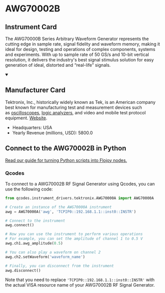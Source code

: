 
# AWG70002B

## Instrument Card

The AWG70000B Series Arbitrary Waveform Generator represents the cutting edge in sample rate, signal fidelity and waveform memory, making it ideal for design, testing and operations of complex components, systems and experiments. With up to sample rate of 50 GS/s and 10-bit vertical resolution, it delivers the industry's best signal stimulus solution for easy generation of ideal, distorted and “real-life” signals.

<details open>
<summary><h2>Manufacturer Card</h2></summary>

Tektronix, Inc., historically widely known as Tek, is an American company best known for manufacturing test and measurement devices such as [oscilloscopes](https://en.wikipedia.org/wiki/Oscilloscope), [logic analyzers](https://en.wikipedia.org/wiki/Logic_analyzer), and video and mobile test protocol equipment. <a href="https://www.tek.com/en">Website</a>.

<ul>
  <li>Headquarters: USA</li>
  <li>Yearly Revenue (millions, USD): 5800.0</li>
</ul>
</details>

## Connect to the AWG70002B in Python

[Read our guide for turning Python scripts into Flojoy nodes.](https://docs.flojoy.ai/custom-nodes/creating-custom-node/)


### Qcodes

To connect to a AWG70002B RF Signal Generator using Qcodes, you can use the following code:

```python
from qcodes.instrument_drivers.tektronix.AWG70000A import AWG70000A

# Create an instance of the AWG70000A instrument
awg = AWG70000A('awg', 'TCPIP0::192.168.1.1::inst0::INSTR')

# Connect to the instrument
awg.connect()

# Now you can use the instrument to perform various operations
# For example, you can set the amplitude of channel 1 to 0.5 V
awg.ch1.awg_amplitude(0.5)

# You can also play a waveform on channel 2
awg.ch2.setWaveform('waveform_name')

# Finally, you can disconnect from the instrument
awg.disconnect()
```

Note that you need to replace `'TCPIP0::192.168.1.1::inst0::INSTR'` with the actual VISA resource name of your AWG70002B RF Signal Generator.

